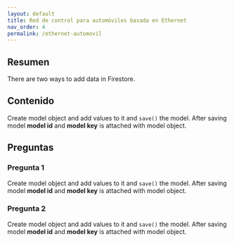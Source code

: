 ```yaml
---
layout: default
title: Red de control para automóviles basada en Ethernet
nav_order: 4
permalink: /ethernet-automovil
---
```



## Resumen
There are two ways to add data in Firestore.

## Contenido
Create model object and add values to it and `save()` the model. After saving model **model id** and 
**model key** is attached with model object.


## Preguntas

### Pregunta 1
Create model object and add values to it and `save()` the model. After saving model **model id** and 
**model key** is attached with model object.

### Pregunta 2
Create model object and add values to it and `save()` the model. After saving model **model id** and 
**model key** is attached with model object.
